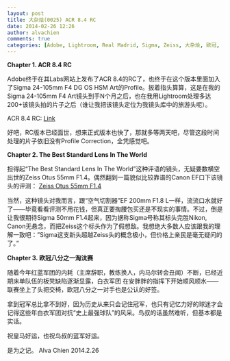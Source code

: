 ```yaml
---
layout: post
title: 大杂烩(0025) ACR 8.4 RC 
date: 2014-02-26 12:26
author: alvachien
comments: true
categories: [Adobe, Lightroom, Real Madrid, Sigma, Zeiss, 大杂烩, 欧冠, 皇家马德里, 随心随笔]
---
```

**Chapter 1. ACR 8.4 RC**

Adobe终于在其Labs网站上发布了ACR 8.4的RC了，也终于在这个版本里面加入了Sigma 24-105mm F4 DG OS HSM Art的Profile。扳着指头算算，这是在我的Sigma 24-105mm F4 Art镜头到手N个月之后，也在我用Lightroom处理多达200+该镜头拍的片子之后（谁让我把该镜头定位为我镜头库中的旅游头呢）。

ACR 8.4 RC: [Link](http://labs.adobe.com/technologies/cameraraw8-4/)

好吧，RC版本已经面世，想来正式版本也快了，那就多等两天吧，尽管这段时间处理的片子依旧没有Profile Correction，全凭感觉吧。

**Chapter 2. The Best Standard Lens In The World**

担得起“The Best Standard Lens In The World”这种评语的镜头，无疑要数横空出世的Zeiss Otus 55mm F1.4。偶然翻到一篇貌似比较靠谱的Canon EF口下该镜头的评测：
[Zeiss Otus 55mm F1.4](http://www.the-digital-picture.com/Reviews/Zeiss-Otus-55mm-f-1.4-Distagon-Lens.aspx)

当然，这种镜头对我而言，跟“空气切割器”EF 200mm F1.8 L一样，流流口水就好了——毕竟看看评测不用花钱，但真正要掏腰包买还是不现实的事情。不过，倒是让我很期待Sigma 50mm F1.4起来，因为据称Sigma号称其标头完胜Nikon, Canon无悬念，而把Zeiss这个标头作为了假想敌。我想绝大多数人应该跟我的理解一致吧：”Sigma这支新头超越Zeiss头的概念极小，但价格上亲民是毫无疑问的了。”

**Chapter 3. 欧冠八分之一淘汰赛**

随着今年红蓝军团的内耗（主席辞职，教练换人，内马尔转会丑闻）不断，已经近期床单队伍的板凳缺陷逐渐显露，白衣军团 在安胖胖的指挥下开始顺风顺水——联赛坐上了头把交椅，欧冠八分之一对手也是公认的好签。

拿到冠军总比拿不到好，因为历史从来只会记住冠军，也只有记忆力好的球迷才会记得这些年白衣军团对抗“史上最强球队”的风采。鸟叔的话虽然难听，但基本都是实话。

祝皇马好运，也祝鸟叔的蓝军好运。

是为之记。
Alva Chien
2014.2.26
